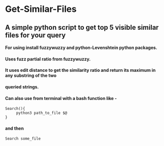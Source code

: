 # Get-Similar-Files
## A simple python script to get top 5 visible similar files for your query<br>

#### For using install fuzzywuzzy and python-Levenshtein python packages. 

#### Uses fuzz partial ratio from fuzzywuzzy. <br>
#### It uses edit distance to get the similarity ratio and return its maximum in any substring of the two
#### queried strings.<br>

#### Can also use from terminal with a bash function like -
```
Search(){
     python3 path_to_file $@
}
```
#### and then 
```
Search some_file
```